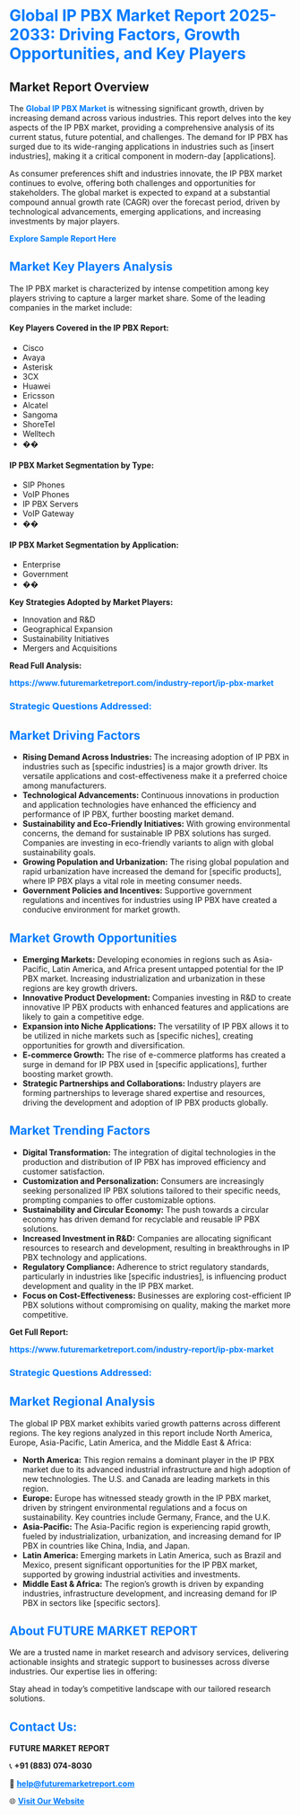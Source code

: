 <h1 style="color: #007BFF;">Global IP PBX Market Report 2025-2033: Driving Factors, Growth Opportunities, and Key Players</h1>

<section id="overview">
<h2>Market Report Overview</h2>
<p>The <a href="https://www.futuremarketreport.com/industry-report/ip-pbx-market" style="color: #007BFF; text-decoration: none;"><strong>Global IP PBX Market</strong></a> is witnessing significant growth, driven by increasing demand across various industries. This report delves into the key aspects of the IP PBX market, providing a comprehensive analysis of its current status, future potential, and challenges. The demand for IP PBX has surged due to its wide-ranging applications in industries such as [insert industries], making it a critical component in modern-day [applications].</p>
<p>As consumer preferences shift and industries innovate, the IP PBX market continues to evolve, offering both challenges and opportunities for stakeholders. The global market is expected to expand at a substantial compound annual growth rate (CAGR) over the forecast period, driven by technological advancements, emerging applications, and increasing investments by major players.</p>
</section>

<section id="overview">
<p><a href="https://www.futuremarketreport.com/request-sample/reportId=113520" style="color: #007BFF; text-decoration: none;"><strong>Explore Sample Report Here</strong></a></p>
</section>

<section id="key-players">
<h2 style="color: #007BFF;">Market Key Players Analysis</h2>
<p>The IP PBX market is characterized by intense competition among key players striving to capture a larger market share. Some of the leading companies in the market include:</p>
<h4>Key Players Covered in the IP PBX Report:</h4>
<ul><li>Cisco</li><li>Avaya</li><li>Asterisk</li><li>3CX</li><li>Huawei</li><li>Ericsson</li><li>Alcatel</li><li>Sangoma</li><li>ShoreTel</li><li>Welltech</li><li>��</li></ul>
<h4>IP PBX Market Segmentation by Type:</h4>
<ul><li>SIP Phones</li><li>VoIP Phones</li><li>IP PBX Servers</li><li>VoIP Gateway</li><li>��</li></ul>

<h4>IP PBX Market Segmentation by Application:</h4>
<ul><li>Enterprise</li><li>Government</li><li>��</li></ul>
<p><strong>Key Strategies Adopted by Market Players:</strong></p>
<ul>
<li>Innovation and R&D</li>
<li>Geographical Expansion</li>
<li>Sustainability Initiatives</li>
<li>Mergers and Acquisitions</li>
</ul>
</section>

<section>
<p><strong>Read Full Analysis: </strong></p><a href="https://www.futuremarketreport.com/industry-report/ip-pbx-market" style="color: #007BFF; text-decoration: none;"><strong>https://www.futuremarketreport.com/industry-report/ip-pbx-market</strong></a>
<h3 style="color: #007BFF;">Strategic Questions Addressed:</h3>
</section>

<section id="driving-factors">
<h2 style="color: #007BFF;">Market Driving Factors</h2>
<ul>
<li><strong>Rising Demand Across Industries:</strong> The increasing adoption of IP PBX in industries such as [specific industries] is a major growth driver. Its versatile applications and cost-effectiveness make it a preferred choice among manufacturers.</li>
<li><strong>Technological Advancements:</strong> Continuous innovations in production and application technologies have enhanced the efficiency and performance of IP PBX, further boosting market demand.</li>
<li><strong>Sustainability and Eco-Friendly Initiatives:</strong> With growing environmental concerns, the demand for sustainable IP PBX solutions has surged. Companies are investing in eco-friendly variants to align with global sustainability goals.</li>
<li><strong>Growing Population and Urbanization:</strong> The rising global population and rapid urbanization have increased the demand for [specific products], where IP PBX plays a vital role in meeting consumer needs.</li>
<li><strong>Government Policies and Incentives:</strong> Supportive government regulations and incentives for industries using IP PBX have created a conducive environment for market growth.</li>
</ul>
</section>

<section id="growth-opportunities">
<h2 style="color: #007BFF;">Market Growth Opportunities</h2>
<ul>
<li><strong>Emerging Markets:</strong> Developing economies in regions such as Asia-Pacific, Latin America, and Africa present untapped potential for the IP PBX market. Increasing industrialization and urbanization in these regions are key growth drivers.</li>
<li><strong>Innovative Product Development:</strong> Companies investing in R&D to create innovative IP PBX products with enhanced features and applications are likely to gain a competitive edge.</li>
<li><strong>Expansion into Niche Applications:</strong> The versatility of IP PBX allows it to be utilized in niche markets such as [specific niches], creating opportunities for growth and diversification.</li>
<li><strong>E-commerce Growth:</strong> The rise of e-commerce platforms has created a surge in demand for IP PBX used in [specific applications], further boosting market growth.</li>
<li><strong>Strategic Partnerships and Collaborations:</strong> Industry players are forming partnerships to leverage shared expertise and resources, driving the development and adoption of IP PBX products globally.</li>
</ul>
</section>

<section id="trending-factors">
<h2 style="color: #007BFF;">Market Trending Factors</h2>
<ul>
<li><strong>Digital Transformation:</strong> The integration of digital technologies in the production and distribution of IP PBX has improved efficiency and customer satisfaction.</li>
<li><strong>Customization and Personalization:</strong> Consumers are increasingly seeking personalized IP PBX solutions tailored to their specific needs, prompting companies to offer customizable options.</li>
<li><strong>Sustainability and Circular Economy:</strong> The push towards a circular economy has driven demand for recyclable and reusable IP PBX solutions.</li>
<li><strong>Increased Investment in R&D:</strong> Companies are allocating significant resources to research and development, resulting in breakthroughs in IP PBX technology and applications.</li>
<li><strong>Regulatory Compliance:</strong> Adherence to strict regulatory standards, particularly in industries like [specific industries], is influencing product development and quality in the IP PBX market.</li>
<li><strong>Focus on Cost-Effectiveness:</strong> Businesses are exploring cost-efficient IP PBX solutions without compromising on quality, making the market more competitive.</li>
</ul>
</section>

<section>
<p><strong>Get Full Report: </strong></p><a href="https://www.futuremarketreport.com/industry-report/ip-pbx-market" style="color: #007BFF; text-decoration: none;"><strong>https://www.futuremarketreport.com/industry-report/ip-pbx-market</strong></a>
<h3 style="color: #007BFF;">Strategic Questions Addressed:</h3>
</section>


<section id="regional-analysis">
<h2 style="color: #007BFF;">Market Regional Analysis</h2>
<p>The global IP PBX market exhibits varied growth patterns across different regions. The key regions analyzed in this report include North America, Europe, Asia-Pacific, Latin America, and the Middle East & Africa:</p>
<ul>
<li><strong>North America:</strong> This region remains a dominant player in the IP PBX market due to its advanced industrial infrastructure and high adoption of new technologies. The U.S. and Canada are leading markets in this region.</li>
<li><strong>Europe:</strong> Europe has witnessed steady growth in the IP PBX market, driven by stringent environmental regulations and a focus on sustainability. Key countries include Germany, France, and the U.K.</li>
<li><strong>Asia-Pacific:</strong> The Asia-Pacific region is experiencing rapid growth, fueled by industrialization, urbanization, and increasing demand for IP PBX in countries like China, India, and Japan.</li>
<li><strong>Latin America:</strong> Emerging markets in Latin America, such as Brazil and Mexico, present significant opportunities for the IP PBX market, supported by growing industrial activities and investments.</li>
<li><strong>Middle East & Africa:</strong> The region’s growth is driven by expanding industries, infrastructure development, and increasing demand for IP PBX in sectors like [specific sectors].</li>
</ul>
</section>

<footer>
<h2 style="color: #007BFF;">About FUTURE MARKET REPORT</h2>
<p>We are a trusted name in market research and advisory services, delivering actionable insights and strategic support to businesses across diverse industries. Our expertise lies in offering:</p>

<p>Stay ahead in today’s competitive landscape with our tailored research solutions.</p>

<h2 style="color: #007BFF;">Contact Us:</h2>
<p><strong>FUTURE MARKET REPORT</strong></p>
<p>📞 <strong>+91 (883) 074-8030</strong></p>
<p>📧 <strong><a href="mailto:help@futuremarketreport.com" style="color: #007BFF;">help@futuremarketreport.com</a></strong></p>
<p>🌐 <strong><a href="https://www.futuremarketreport.com/" style="color: #007BFF;">Visit Our Website</a></strong></p>
</footer>